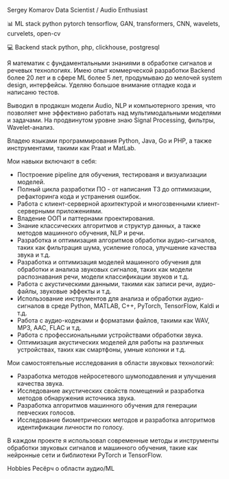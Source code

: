 Sergey Komarov
Data Scientist / Audio Enthusiast

📊 ML stack
python pytorch tensorflow, GAN, transformers, CNN, wavelets, curvelets, open-cv

💻 Backend stack
python, php, clickhouse, postgresql

Я математик с фундаментальными знаниями в обработке сигналов и речевых технологиях. Имею опыт коммерческой разработки Backend более 20 лет и в сфере ML более 5 лет,
продумываю до мелочей system design, интерфейсы. Уделяю большое внимание отладке кода и написаню тестов.

Выводил в продакшн модели Audio, NLP и компьютерного зрения, что позволяет мне эффективно работать над мультимодальными моделями и задачами. На продвинутом уровне знаю Signal Processing, фильтры, Wavelet-анализ.

Владею языками программирования Python, Java, Go и PHP, а также инструментами, такими как Praat и MatLab.

Мои навыки включают в себя:

- Построение pipeline для обучения, тестированя и визуализации моделей.
- Полный цикла разработки ПО - от написания ТЗ до оптимизации, рефакторинга кода и устранения ошибок.
- Работа с клиент-серверной архитектурой и многозвенными клиент-серверными приложениями.
- Владение OOП и паттернами проектирования.
- Знание классических алгоритмов и структур данных, а также методов машинного обучения, NLP и речи.
- Разработка и оптимизация алгоритмов обработки аудио-сигналов, таких как фильтрация шума, усиление голоса, улучшение качества звука и т.д.
- Разработка и оптимизация моделей машинного обучения для обработки и анализа звуковых сигналов, таких как модели распознавания речи, модели классификации звуков и т.д.
- Работа с акустическими данными, такими как записи речи, аудио-файлы, звуковые эффекты и т.д.
- Использование инструментов для анализа и обработки аудио-сигналов в среде Python, MATLAB, C++, PyTorch, TensorFlow, Kaldi и т.д.
- Работа с аудио-кодеками и форматами файлов, такими как WAV, MP3, AAC, FLAC и т.д.
- Работа с профессиональными устройствами обработки звука.
- Оптимизация акустических моделей для работы на различных устройствах, таких как смартфоны, умные колонки и т.д.

Мои самостоятельные исследования в области звуковых технологий:

- Разработка методов нейросетевого шумоподавления и улучшения качества звука.
- Исследование акустических свойств помещений и разработка методов обнаружения источника звука.
- Разработка алгоритмов машинного обучения для генерации певческих голосов.
- Исследование биометрических методов и разработка алгоритмов идентификации личности по голосу.

В каждом проекте я использовал современные методы и инструменты обработки звуковых сигналов и машинного обучения, такие как нейронные сети и библиотеки PyTorch и TensorFlow.

Hobbies
Ресёрч о области аудио/ML
